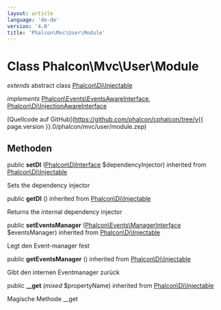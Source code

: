 ```yaml
---
layout: article
language: 'de-de'
version: '4.0'
title: 'Phalcon\Mvc\User\Module'
---
```

# Class **Phalcon\Mvc\User\Module**

*extends* abstract class [Phalcon\Di\Injectable](Phalcon_Di_Injectable)

*implements* [Phalcon\Events\EventsAwareInterface](Phalcon_Events_EventsAwareInterface), [Phalcon\Di\InjectionAwareInterface](Phalcon_Di_InjectionAwareInterface)

[Quellcode auf GitHub](https://github.com/phalcon/cphalcon/tree/v{{ page.version }}.0/phalcon/mvc/user/module.zep)

## Methoden

public **setDI** ([Phalcon\DiInterface](Phalcon_DiInterface) $dependencyInjector) inherited from [Phalcon\Di\Injectable](Phalcon_Di_Injectable)

Sets the dependency injector

public **getDI** () inherited from [Phalcon\Di\Injectable](Phalcon_Di_Injectable)

Returns the internal dependency injector

public **setEventsManager** ([Phalcon\Events\ManagerInterface](Phalcon_Events_ManagerInterface) $eventsManager) inherited from [Phalcon\Di\Injectable](Phalcon_Di_Injectable)

Legt den Event-manager fest

public **getEventsManager** () inherited from [Phalcon\Di\Injectable](Phalcon_Di_Injectable)

Gibt den internen Eventmanager zurück

public **__get** (*mixed* $propertyName) inherited from [Phalcon\Di\Injectable](Phalcon_Di_Injectable)

Magische Methode __get